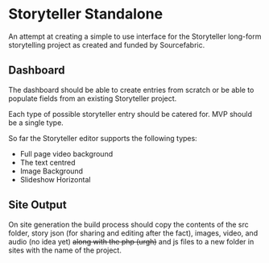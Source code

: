 # Storyteller Standalone

An attempt at creating a simple to use interface for the Storyteller long-form storytelling project as created and funded by Sourcefabric.

## Dashboard

The dashboard should be able to create entries from scratch or be able to populate fields from an existing Storyteller project.

Each type of possible storyteller entry should be catered for. MVP should be a single type.

So far the Storyteller editor supports the following types:

* Full page video background
* The text centred
* Image Background
* Slideshow Horizontal

## Site Output

On site generation the build process should copy the contents of the src folder, story json (for sharing and editing after the fact), images, video, and audio (no idea yet) ~~along with the php (urgh)~~ and js files to a new folder in sites with the name of the project.  
